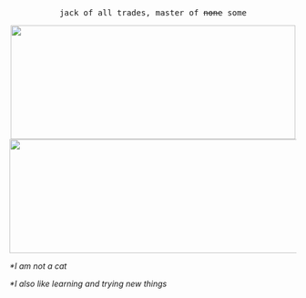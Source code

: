 
<p align="center">
<samp>jack of all trades, master of <s>none</s> some</samp>

<p align="center">
<img align="center" height="200px" width="500px" src="https://github-readme-stats.vercel.app/api?username=EllairaT&show_icons=true&theme=radical">
<img align="center"   height="200px" width="600px" src="https://github-readme-stats.vercel.app/api/top-langs/?username=EllairaT&theme=radical&layout=compact">
</p>

*\*I am not a cat*

*\*I also like learning and trying new things*
